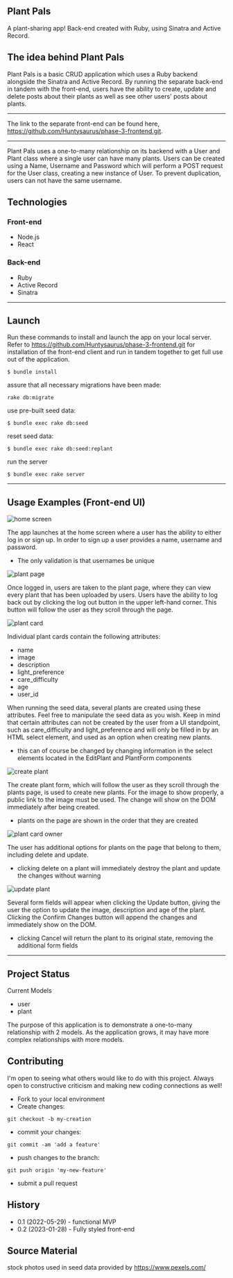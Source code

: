 ## Plant Pals

A plant-sharing app! Back-end created with Ruby, using Sinatra and Active Record.

## The idea behind Plant Pals

Plant Pals is a basic CRUD application which uses a Ruby backend alongside the Sinatra and Active Record. By running the separate back-end in tandem with the front-end, users have the ability to create, update and delete posts about their plants as well as see other users' posts about plants.

___
The link to the separate front-end can be found here, https://github.com/Huntysaurus/phase-3-frontend.git.
___

Plant Pals uses a one-to-many relationship on its backend with a User and Plant class where a single user can have many plants. Users can be created using a Name, Username and Password which will perform a POST request for the User class, creating a new instance of User. To prevent duplication, users can not have the same username.

## Technologies
### Front-end
* Node.js
* React

### Back-end
* Ruby
* Active Record
* Sinatra
---
## Launch
Run these commands to install and launch the app on your local server. Refer to https://github.com/Huntysaurus/phase-3-frontend.git for installation of the front-end client and run in tandem together to get full use out of the application. 

```
$ bundle install
```

assure that all necessary migrations have been made:

```
rake db:migrate
```

use pre-built seed data:

```
$ bundle exec rake db:seed
```
reset seed data:

```
$ bundle exec rake db:seed:replant
```
run the server

```
$ bundle exec rake server
```
---
## Usage Examples (Front-end UI)

![home screen](https://github.com/Huntysaurus/stratify-app/blob/main/images/plant%20pals%20home.png)

The app launches at the home screen where a user has the ability to either log in or sign up. In order to sign up a user provides a name, username and password.
* The only validation is that usernames be unique

![plant page](https://github.com/Huntysaurus/stratify-app/blob/main/images/plant%20page.png)

Once logged in, users are taken to the plant page, where they can view every plant that has been uploaded by users. Users have the ability to log back out by clicking the log out button in the upper left-hand corner. This button will follow the user as they scroll through the page.

![plant card](https://github.com/Huntysaurus/stratify-app/blob/main/images/plant%20card.png)

Individual plant cards contain the following attributes:
* name
* image
* description
* light_preference
* care_difficulty
* age
* user_id

When running the seed data, several plants are created using these attributes. Feel free to manipulate the seed data as you wish. Keep in mind that certain attributes can not be created by the user from a UI standpoint, such as care_difficulty and light_preference and will only be filled in by an HTML select element, and used as an option when creating new plants.
* this can of course be changed by changing information in the select elements located in the EditPlant and PlantForm components

![create plant](https://github.com/Huntysaurus/stratify-app/blob/main/images/create%20plant.png)

The create plant form, which will follow the user as they scroll through the plants page, is used to create new plants. For the image to show properly, a public link to the image must be used. The change will show on the DOM immediately after being created.
* plants on the page are shown in the order that they are created

![plant card owner](https://github.com/Huntysaurus/stratify-app/blob/main/images/plant%20card%20owner.png)

The user has additional options for plants on the page that belong to them, including delete and update. 
* clicking delete on a plant will immediately destroy the plant and update the changes without warning

![update plant](https://github.com/Huntysaurus/stratify-app/blob/main/images/plant%20card%20update.png)

Several form fields will appear when clicking the Update button, giving the user the option to update the image, description and age of the plant. Clicking the Confirm Changes button will append the changes and immediately show on the DOM.
* clicking Cancel will return the plant to its original state, removing the additional form fields

---
## Project Status

Current Models

* user
* plant

The purpose of this application is to demonstrate a one-to-many relationship with 2 models. As the application grows, it may have more complex relationships with more models.

## Contributing

I'm open to seeing what others would like to do with this project. Always open to constructive criticism and making new coding connections as well!

* Fork to your local environment
* Create changes:
```
git checkout -b my-creation
```
* commit your changes:
```
git commit -am 'add a feature'
```
* push changes to the branch:
```
git push origin 'my-new-feature'
```
* submit a pull request

## History
* 0.1 (2022-05-29) - functional MVP
* 0.2 (2023-01-28) - Fully styled front-end

## Source Material

stock photos used in seed data provided by https://www.pexels.com/
